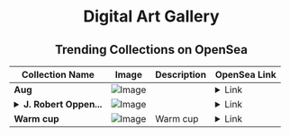 <div align="center">

# Digital Art Gallery

## Trending Collections on OpenSea

| Collection Name                       | Image                                                                                     | Description                       | OpenSea Link                                                                                          |
|---------------------------------------|-------------------------------------------------------------------------------------------|-----------------------------------|--------------------------------------------------------------------------------------------------------|
| **Aug** | ![Image](https://i.seadn.io/s/raw/files/43e5f4b7339a6912e3cbd57e18e4af7a.jpg?w=500&auto=format?w=200&auto=format) |  | <details><summary>Link</summary>[Aug](https://opensea.io/collection/aug-5)</details> |
| **<details><summary>J. Robert Oppen...</summary>J. Robert Oppenheimer</details>** | ![Image](https://i.seadn.io/s/raw/files/5551cc50f05929e5fc6d0ce32d47cc48.png?w=500&auto=format?w=200&auto=format) |  | <details><summary>Link</summary>[J. Robert Oppenheimer](https://opensea.io/collection/j-robert-oppenheimer-30)</details> |
| **Warm cup** | ![Image](https://i.seadn.io/s/raw/files/a01f39f3b78777705648d279642867a1.jpg?w=500&auto=format?w=200&auto=format) | Warm cup | <details><summary>Link</summary>[Warm cup](https://opensea.io/collection/warm-cup)</details> |

</div>